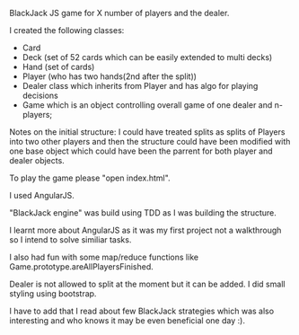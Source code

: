BlackJack JS game for X number of players and the dealer.

I created the following classes:

- Card
- Deck (set of 52 cards which can be easily extended to multi decks)
- Hand (set of cards)
- Player (who has two hands(2nd after the split))
- Dealer class which inherits from Player and has algo for playing decisions
- Game which is an object controlling overall game of one dealer and n-players;

Notes on the initial structure:
I could have treated splits as splits of Players into two other players and then the structure could have been modified with one base object which could have been the parrent for both player and dealer objects.

To play the game please "open index.html".

I used AngularJS. 

"BlackJack engine" was build using TDD as I was building the structure.

I learnt more about AngularJS as it was my first project not a walkthrough so I intend to solve similiar tasks.

I also had fun with some map/reduce functions like Game.prototype.areAllPlayersFinished.

Dealer is not allowed to split at the moment but it can be added.
I did small styling using bootstrap.


I have to add that I read about few BlackJack strategies which was also interesting and who knows it may be even beneficial one day :).

